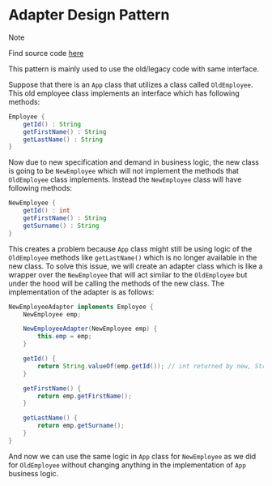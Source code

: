 # Adapter Design Pattern

> [!NOTE]
> Find source code [here](https://github.com/amritpandey23/design_patterns_java/tree/master/com.amrit.designpatterns.structural/src/com/amrit/designpatterns/structural/adapter)

This pattern is mainly used to use the old/legacy code with same interface.

Suppose that there is an `App` class that utilizes a class called `OldEmployee`. This old employee class implements an interface which has following methods:

```java
Employee {
	getId() : String
	getFirstName() : String
	getLastName() : String
}
```

Now due to new specification and demand in business logic, the new class is going to be `NewEmployee` which will not implement the methods that `OldEmployee` class implements. Instead the `NewEmployee` class will have following methods:

```java
NewEmployee {
	getId() : int
	getFirstName() : String
	getSurname() : String
}
```

This creates a problem because `App` class might still be using logic of the `OldEmployee` methods like `getLastName()` which is no longer available in the new class. To solve this issue, we will create an adapter class which is like a wrapper over the `NewEmployee` that will act similar to the `OldEmployee` but under the hood will be calling the methods of the new class. The implementation of the adapter is as follows:

```java
NewEmployeeAdapter implements Employee {
	NewEmployee emp;

	NewEmployeeAdapter(NewEmployee emp) {
		this.emp = emp;
	}

	getId() {
		return String.valueOf(emp.getId()); // int returned by new, String by old
	}

	getFirstName() {
		return emp.getFirstName();
	}

	getLastName() {
		return emp.getSurname();
	}
}
```

And now we can use the same logic in `App` class for `NewEmployee` as we did for `OldEmployee` without changing anything in the implementation of `App` business logic.
